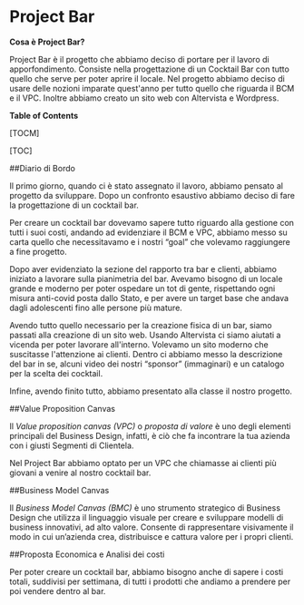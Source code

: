 # Project Bar

**Cosa è Project Bar?**

Project Bar è il progetto che abbiamo deciso di portare per il lavoro di apporfondimento. Consiste nella progettazione di un Cocktail Bar con tutto quello che serve per poter aprire il locale. Nel progetto abbiamo deciso di usare delle nozioni imparate quest'anno per tutto quello che riguarda il BCM e il VPC. Inoltre abbiamo creato un sito web con Altervista e Wordpress.

**Table of Contents**

[TOCM]

[TOC]

##Diario di Bordo

Il primo giorno, quando ci è stato assegnato il lavoro, abbiamo pensato al progetto da sviluppare. Dopo un confronto esaustivo abbiamo deciso di fare la progettazione di un cocktail bar.

Per creare un cocktail bar dovevamo sapere tutto riguardo alla gestione con tutti i suoi costi, andando ad evidenziare il BCM e VPC, abbiamo messo su carta quello che necessitavamo e i nostri “goal” che volevamo raggiungere a fine progetto.

Dopo aver evidenziato la sezione del rapporto tra bar e clienti, abbiamo iniziato a lavorare sulla pianimetria del bar. Avevamo bisogno di un locale grande e moderno per poter ospedare un tot di gente, rispettando ogni misura anti-covid posta dallo Stato, e per avere un target base che andava dagli adolescenti fino alle persone più mature. 

Avendo tutto quello necessario per la creazione fisica di un bar, siamo passati alla creazione di un sito web. Usando Altervista ci siamo aiutati a vicenda per poter lavorare all'interno. Volevamo un sito moderno che suscitasse l'attenzione ai clienti. Dentro ci abbiamo messo la descrizione del bar in se, alcuni video dei nostri “sponsor” (immaginari) e un catalogo per la scelta dei cocktail.

Infine, avendo finito tutto, abbiamo presentato alla classe il nostro progetto.

##Value Proposition Canvas

Il *Value proposition canvas (VPC)* o *proposta di valore* è uno degli elementi principali del Business Design, infatti, è ciò che fa incontrare la tua azienda con i giusti Segmenti di Clientela.

Nel Project Bar abbiamo optato per un VPC che chiamasse ai clienti più giovani a venire al nostro cocktail bar.

##Business Model Canvas

Il *Business Model Canvas (BMC)* è uno strumento strategico di Business Design che utilizza il linguaggio visuale per creare e sviluppare modelli di business innovativi, ad alto valore. Consente di rappresentare visivamente il modo in cui un’azienda crea, distribuisce e cattura valore per i propri clienti.

##Proposta Economica e Analisi dei costi

Per poter creare un cocktail bar, abbiamo bisogno anche di sapere i costi totali, suddivisi per settimana, di tutti i prodotti che andiamo a prendere per poi vendere dentro al bar.
